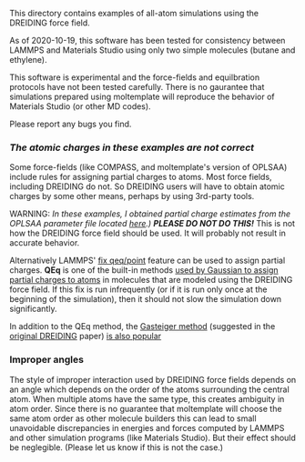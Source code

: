 This directory contains examples of all-atom simulations using the DREIDING
force field.

As of 2020-10-19, this software has been tested for consistency between LAMMPS
and Materials Studio using only two simple molecules (butane and ethylene).

This software is experimental and the force-fields and equilbration protocols
have not been tested carefully.  There is no gaurantee that simulations
prepared using moltemplate will reproduce the behavior of Materials Studio
(or other MD codes).

Please report any bugs you find.

### *The atomic charges in these examples are not correct*

Some force-fields (like COMPASS, and moltemplate's version of OPLSAA) include
rules for assigning partial charges to atoms.  Most force fields, including
DREIDING do not.  So DREIDING users will have to obtain atomic charges by
some other means, perhaps by using 3rd-party tools.

WARNING:
*In these examples, I obtained partial charge estimates
from the OPLSAA parameter file located
[here](http://dasher.wustl.edu/tinker/distribution/params/oplsaa.prm).)*
***PLEASE DO NOT DO THIS!***
This is not how the DREIDING force field should be used.
It will probably not result in accurate behavior.

Alternatively LAMMPS'
[fix qeq/point](https://lammps.sandia.gov/doc/fix_qeq.html)
feature can be used to assign partial charges.
**QEq** is one of the built-in methods
[used by Gaussian to assign partial charges to atoms](https://gaussian.com/mm/)
in molecules that are modeled using the DREIDING force field.
If this fix is run infrequently (or if it is run only once at the beginning
of the simulation), then it should not slow the simulation down significantly.

In addition to the QEq method, the
[Gasteiger method](https://doi.org/10.1016/0040-4020(80)80168-2)
(suggested in the
[original DREIDING](https://doi.org/10.1021/j100389a010) paper)
[is also popular](https://bioviacommunity.force.com/Communities_Topics?id=90638000000Gw1YAAS&name=Materials+Studio&tid=09a500000004QfAAAU#/feedtype=SINGLE_QUESTION_DETAIL)


### Improper angles

The style of improper interaction used by DREIDING force fields depends on an
angle which depends on the order of the atoms surrounding the central atom.
When multiple atoms have the same type, this creates ambiguity in atom order.
Since there is no guarantee that moltemplate will choose the same atom order
as other molecule builders this can lead to small unavoidable discrepancies
in energies and forces computed by LAMMPS and other simulation programs
(like Materials Studio).  But their effect should be neglegible.
(Please let us know if this is not the case.)
